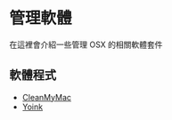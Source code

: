 # 管理軟體

在這裡會介紹一些管理 OSX 的相關軟體套件

## 軟體程式
* [CleanMyMac](https://macpaw.com/cleanmymac)
* [Yoink](http://eternalstorms.at/yoink/)